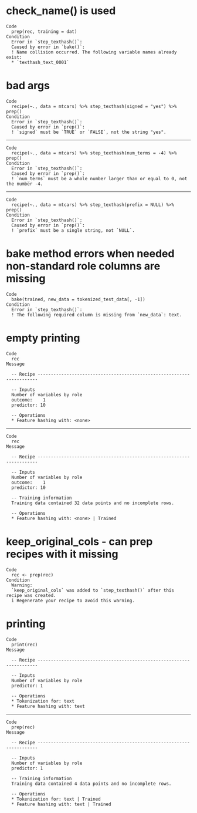 # check_name() is used

    Code
      prep(rec, training = dat)
    Condition
      Error in `step_texthash()`:
      Caused by error in `bake()`:
      ! Name collision occurred. The following variable names already exist:
      * `texthash_text_0001`

# bad args

    Code
      recipe(~., data = mtcars) %>% step_texthash(signed = "yes") %>% prep()
    Condition
      Error in `step_texthash()`:
      Caused by error in `prep()`:
      ! `signed` must be `TRUE` or `FALSE`, not the string "yes".

---

    Code
      recipe(~., data = mtcars) %>% step_texthash(num_terms = -4) %>% prep()
    Condition
      Error in `step_texthash()`:
      Caused by error in `prep()`:
      ! `num_terms` must be a whole number larger than or equal to 0, not the number -4.

---

    Code
      recipe(~., data = mtcars) %>% step_texthash(prefix = NULL) %>% prep()
    Condition
      Error in `step_texthash()`:
      Caused by error in `prep()`:
      ! `prefix` must be a single string, not `NULL`.

# bake method errors when needed non-standard role columns are missing

    Code
      bake(trained, new_data = tokenized_test_data[, -1])
    Condition
      Error in `step_texthash()`:
      ! The following required column is missing from `new_data`: text.

# empty printing

    Code
      rec
    Message
      
      -- Recipe ----------------------------------------------------------------------
      
      -- Inputs 
      Number of variables by role
      outcome:    1
      predictor: 10
      
      -- Operations 
      * Feature hashing with: <none>

---

    Code
      rec
    Message
      
      -- Recipe ----------------------------------------------------------------------
      
      -- Inputs 
      Number of variables by role
      outcome:    1
      predictor: 10
      
      -- Training information 
      Training data contained 32 data points and no incomplete rows.
      
      -- Operations 
      * Feature hashing with: <none> | Trained

# keep_original_cols - can prep recipes with it missing

    Code
      rec <- prep(rec)
    Condition
      Warning:
      `keep_original_cols` was added to `step_texthash()` after this recipe was created.
      i Regenerate your recipe to avoid this warning.

# printing

    Code
      print(rec)
    Message
      
      -- Recipe ----------------------------------------------------------------------
      
      -- Inputs 
      Number of variables by role
      predictor: 1
      
      -- Operations 
      * Tokenization for: text
      * Feature hashing with: text

---

    Code
      prep(rec)
    Message
      
      -- Recipe ----------------------------------------------------------------------
      
      -- Inputs 
      Number of variables by role
      predictor: 1
      
      -- Training information 
      Training data contained 4 data points and no incomplete rows.
      
      -- Operations 
      * Tokenization for: text | Trained
      * Feature hashing with: text | Trained


